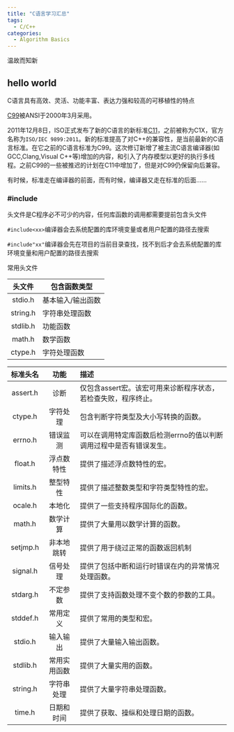 ```yaml
---
title: "C语言学习汇总"
tags:
  - C/C++
categories:
  - Algorithm Basics
---
```

温故而知新

## hello world
C语言具有高效、灵活、功能丰富、表达力强和较高的可移植性的特点

[C99](https://zh.wikipedia.org/wiki/C%E8%AF%AD%E8%A8%80#C99)被ANSI于2000年3月采用。

2011年12月8日，ISO正式发布了新的C语言的新标准[C11](https://zh.wikipedia.org/wiki/C11)，之前被称为C1X，官方名称为`ISO/IEC 9899:2011`。新的标准提高了对C++的兼容性，是当前最新的C语言标准。在它之前的C语言标准为C99。这次修订新增了被主流C语言编译器(如GCC,Clang,Visual C++等)增加的内容，和引入了内存模型以更好的执行多线程。之前C99的一些被推迟的计划在C11中增加了，但是对C99仍保留向后兼容。

有时候，标准走在编译器的前面，而有时候，编译器又走在标准的后面……

### #include
头文件是C程序必不可少的内容，任何库函数的调用都需要提前包含头文件

`#include<xx>`编译器会去系统配置的库环境变量或者用户配置的路径去搜索

`#include"xx"`编译器会先在项目的当前目录查找，找不到后才会去系统配置的库环境变量和用户配置的路径去搜索

常用头文件

| 头文件 | 包含函数类型 |
| :-----: | ---- |
| stdio.h | 基本输入/输出函数 |
| string.h | 字符串处理函数 |
| stdlib.h | 功能函数 |
| math.h | 数学函数 |
| ctype.h | 字符处理函数 |

| 标准头名 | 功能 |	描述 |
| :----: | :----: | :---- |
| assert.h | 诊断 |	仅包含assert宏。该宏可用来诊断程序状态，若检查失败，程序终止。|
| ctype.h |	字符处理 | 包含判断字符类型及大小写转换的函数。|
| errno.h |	错误监测 | 可以在调用特定库函数后检测errno的值以判断调用过程中是否有错误发生。|
| float.h |	浮点数特性 | 提供了描述浮点数特性的宏。|
| limits.h | 整型特性 |	提供了描述整数类型和字符类型特性的宏。|
| ocale.h |	本地化 | 提供了一些支持程序国际化的函数。|
| math.h | 数学计算 |	提供了大量用以数学计算的函数。|
| setjmp.h | 非本地跳转 |	提供了用于绕过正常的函数返回机制 |
| signal.h | 信号处理 |	提供了包括中断和运行时错误在内的异常情况处理函数。|
| stdarg.h | 不定参数 |	提供了支持函数处理不变个数的参数的工具。|
| stddef.h | 常用定义 |	提供了常用的类型和宏。|
| stdio.h | 输入输出 | 提供了大量输入输出函数。|
| stdlib.h | 常用实用函数 |	提供了大量实用的函数。|
| string.h | 字符串处理 |	提供了大量字符串处理函数。|
| time.h | 日期和时间 |	提供了获取、操纵和处理日期的函数。|
